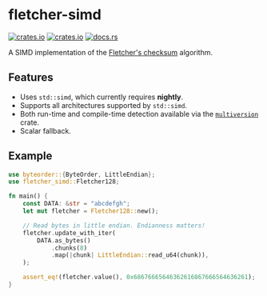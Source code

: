 # fletcher-simd

[![crates.io](https://img.shields.io/crates/v/fletcher-simd.svg)](https://crates.io/crates/fletcher-simd)
[![crates.io](https://img.shields.io/badge/license-BSD%202--Clause-blue)](https://crates.io/crates/fletcher-simd)
[![docs.rs](https://img.shields.io/docsrs/fletcher-simd)](https://docs.rs/fletcher-simd/)

A SIMD implementation of the [Fletcher's checksum] algorithm.

## Features

  * Uses `std::simd`, which currently requires **nightly**.
  * Supports all architectures supported by `std::simd`.
  * Both run-time and compile-time detection available via the [`multiversion`] crate.
  * Scalar fallback.

## Example

```rust
use byteorder::{ByteOrder, LittleEndian};
use fletcher_simd::Fletcher128;

fn main() {
    const DATA: &str = "abcdefgh";
    let mut fletcher = Fletcher128::new();

    // Read bytes in little endian. Endianness matters!
    fletcher.update_with_iter(
        DATA.as_bytes()
            .chunks(8)
            .map(|chunk| LittleEndian::read_u64(chunk)),
    );

    assert_eq!(fletcher.value(), 0x68676665646362616867666564636261);
}
```

[Fletcher's checksum]: https://en.wikipedia.org/wiki/Fletcher's_checksum
[`multiversion`]: https://crates.io/crates/multiversion